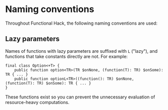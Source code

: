 # Naming conventions

Throughout Functional Hack, the following naming conventions are used:

## Lazy parameters

Names of functions with lazy parameters are suffixed with `L` ("lazy"), and
functions that take constants directly are not. For example:

    final class Option<+T> {
        public function option<TR>(TR $onNone, (function(T): TR) $onSome): TR { ... }
        public function optionL<TR>((function(): TR) $onNone, (function(T): TR) $onSome): TR { ... }
    }

These functions exist so you can prevent the unnecessary evaluation of
resource-heavy computations.
